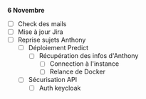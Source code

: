**6 Novembre**
- [ ] Check des mails
- [ ] Mise à jour Jira
- [ ] Reprise sujets Anthony
    - [ ] Déploiement Predict
        - [ ] Récupération des infos d'Anthony
            - [ ] Connection à l'instance
            - [ ] Relance de Docker
    - [ ] Sécurisation API
        - [ ] Auth keycloak